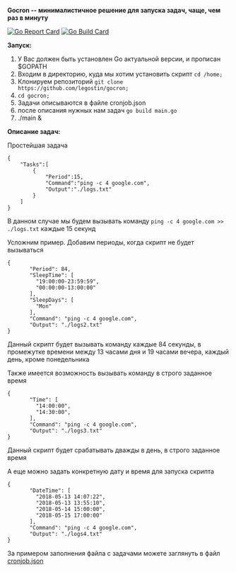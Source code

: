 
**Gocron -- минималистичное решение для запуска задач, чаще, чем раз в минуту**

[![Go Report Card](https://goreportcard.com/badge/github.com/legostin/gocron)](https://goreportcard.com/report/github.com/legostin/gocron)
[![Go Build Card](https://travis-ci.org/legostin/gocron.svg?branch=master)](https://travis-ci.org/legostin/gocron)

**Запуск:**
1. У Вас должен быть установлен Go актуальной версии, и прописан $GOPATH
2. Входим в директорию, куда мы хотим установить скрипт `cd /home;`
3. Клонируем репозиторий `git clone https://github.com/legostin/gocron;`
4. `cd gocron;`
5. Задачи описываются в файле cronjob.json
6. после описания нужных нам задач `go build main.go`
7. ./main &


**Описание задач:**

Простейшая задача

```
{
    "Tasks":[
        {
            "Period":15,
            "Command":"ping -c 4 google.com",
            "Output":"./logs.txt"
        }
    ]
}   
```

В данном случае мы будем вызывать команду `ping -c 4 google.com >> ./logs.txt`  каждые 15 секунд

Усложним пример. Добавим периоды, когда скрипт не будет вызываться

```
{
       "Period": 84,
       "SleepTime": [
         "19:00:00-23:59:59",
         "00:00:00-13:00:00"
       ],
       "SleepDays": [
         "Mon"
       ],
       "Command": "ping -c 4 google.com",
       "Output": "./logs2.txt"
}
```
     
Данный скрипт будет вызывать команду каждые 84 секунды, в промежутке времени между 13 часами дня и 19 часами вечера, каждый день, кроме понедельника

Также имеется возможность вызывать команду в строго заданное время
```
{
       "Time": [
         "14:00:00",
         "14:30:00",
       ],
       "Command": "ping -c 4 google.com",
       "Output": "./logs3.txt"
}
  ```
     
Данный скрипт будет срабатывать дважды в день, в строго заданное время

А еще можно задать конкретную дату и время для запуска скрипта 
```
{
       "DateTime": [
         "2018-05-13 14:07:22",
         "2018-05-13 13:55:10",
         "2018-05-14 15:00:00",
         "2018-05-15 17:00:00"
       ],
       "Command": "ping -c 4 google.com",
       "Output": "./logs4.txt"
}
 ```
 
За примером заполнения файла с задачами можете заглянуть в файл [cronjob.json](https://github.com/legostin/gocron/blob/master/cronjob.json)